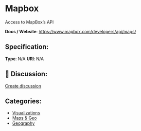 # Mapbox


Access to MapBox’s API

**Docs / Website**: https://www.mapbox.com/developers/api/maps/

## Specification:
**Type**:  N/A 
**URI**:  N/A 

## 💬 Discussion:
[Create discussion](link)

## Categories:
- [Visualizations](https://github.com/apis-list/apis-list#visualizations)
- [Maps & Geo](https://github.com/apis-list/apis-list#maps-and-geo)
- [Geography](https://github.com/apis-list/apis-list#geography)





